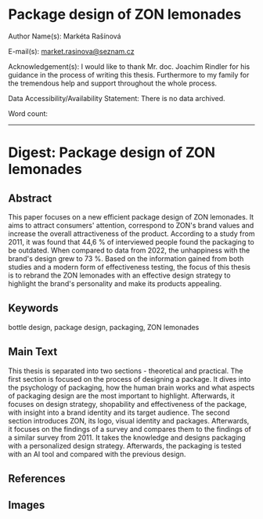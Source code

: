 # Package design of ZON lemonades

Author Name(s): Markéta Rašínová

E-mail(s): market.rasinova@seznam.cz

Acknowledgement(s): I would like to thank Mr. doc. Joachim Rindler for his guidance in the process of writing this thesis. Furthermore to my family for the tremendous help and support throughout the whole process.

Data Accessibility/Availability Statement: There is no data archived.

Word count: <!-- Digests should be approximately 500 words. Everything below, including headings, image captions, etc., except references. -->

- - -

# Digest: Package design of ZON lemonades

## Abstract

This paper focuses on a new efficient package design of ZON lemonades. It aims to attract consumers' attention, correspond to ZON's brand values and increase the overall attractiveness of the product. According to a study from 2011, it was found that 44,6 % of interviewed people found the packaging to be outdated. When compared to data from 2022, the unhappiness with the brand's design grew to 73 %. Based on the information gained from both studies and a modern form of effectiveness testing, the focus of this thesis is to rebrand the ZON lemonades with an effective design strategy to highlight the brand's personality and make its products appealing. 

## Keywords

bottle design, package design, packaging, ZON lemonades

## Main Text
This thesis is separated into two sections - theoretical and practical. The first section is focused on the process of designing a package. It dives into the psychology of packaging, how the human brain works and what aspects of packaging design are the most important to highlight. Afterwards, it focuses on design strategy, shopability and effectiveness of the package, with insight into a brand identity and its target audience. The second section introduces ZON, its logo, visual identity and packages. Afterwards, it focuses on the findings of a survey and compares them to the findings of a similar survey from 2011. It takes the knowledge and designs packaging with a personalized design strategy. Afterwards, the packaging is tested with an AI tool and compared with the previous design.
<!--
Consider these four sections:

1. Introduction that puts the research in a broader context and provides added value through citations not included in the original article.
2. Summary of original article’s methods and results.
3. Further discussion on significance of findings.
4. Discussion connecting this work to other studies – provides added value through citations not included in original study.
    -->

## References

<!-- Use an unordered list, arranged alphabetically by author’s surname.  -->

## Images

<!-- Original figure(s) and caption(s) designed by digest author. And remeber to optimize images. -->
